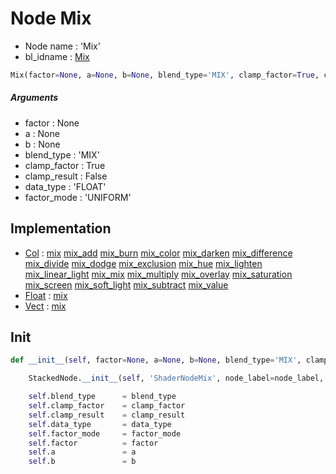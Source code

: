 # Node Mix

- Node name : 'Mix'
- bl_idname : [Mix](https://docs.blender.org/api/current/bpy.types.Mix.html)


``` python
Mix(factor=None, a=None, b=None, blend_type='MIX', clamp_factor=True, clamp_result=False, data_type='FLOAT', factor_mode='UNIFORM', node_label=None, node_color=None)
```
##### Arguments

- factor : None
- a : None
- b : None
- blend_type : 'MIX'
- clamp_factor : True
- clamp_result : False
- data_type : 'FLOAT'
- factor_mode : 'UNIFORM'

## Implementation

- [Col](/docs/Shader/Col.md) : [mix](/docs/Shader/Col.md#mix) [mix_add](/docs/Shader/Col.md#mix_add) [mix_burn](/docs/Shader/Col.md#mix_burn) [mix_color](/docs/Shader/Col.md#mix_color) [mix_darken](/docs/Shader/Col.md#mix_darken) [mix_difference](/docs/Shader/Col.md#mix_difference) [mix_divide](/docs/Shader/Col.md#mix_divide) [mix_dodge](/docs/Shader/Col.md#mix_dodge) [mix_exclusion](/docs/Shader/Col.md#mix_exclusion) [mix_hue](/docs/Shader/Col.md#mix_hue) [mix_lighten](/docs/Shader/Col.md#mix_lighten) [mix_linear_light](/docs/Shader/Col.md#mix_linear_light) [mix_mix](/docs/Shader/Col.md#mix_mix) [mix_multiply](/docs/Shader/Col.md#mix_multiply) [mix_overlay](/docs/Shader/Col.md#mix_overlay) [mix_saturation](/docs/Shader/Col.md#mix_saturation) [mix_screen](/docs/Shader/Col.md#mix_screen) [mix_soft_light](/docs/Shader/Col.md#mix_soft_light) [mix_subtract](/docs/Shader/Col.md#mix_subtract) [mix_value](/docs/Shader/Col.md#mix_value)
- [Float](/docs/Shader/Float.md) : [mix](/docs/Shader/Float.md#mix)
- [Vect](/docs/Shader/Vect.md) : [mix](/docs/Shader/Vect.md#mix)

## Init

``` python
def __init__(self, factor=None, a=None, b=None, blend_type='MIX', clamp_factor=True, clamp_result=False, data_type='FLOAT', factor_mode='UNIFORM', node_label=None, node_color=None):

    StackedNode.__init__(self, 'ShaderNodeMix', node_label=node_label, node_color=node_color)

    self.blend_type      = blend_type
    self.clamp_factor    = clamp_factor
    self.clamp_result    = clamp_result
    self.data_type       = data_type
    self.factor_mode     = factor_mode
    self.factor          = factor
    self.a               = a
    self.b               = b
```
